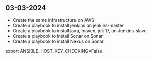 ## 03-03-2024
* Create the same infrastructure on AWS 
* Create a playbook to install jenkins on jenkins-master 
* Create a playbook to install java, maven, jdk 17, on Jenkins-slave 
* Create a playbook to install Sonar on Sonar
* Create a playbook to install Nexus on Sonar



export ANSIBLE_HOST_KEY_CHECKING=False
